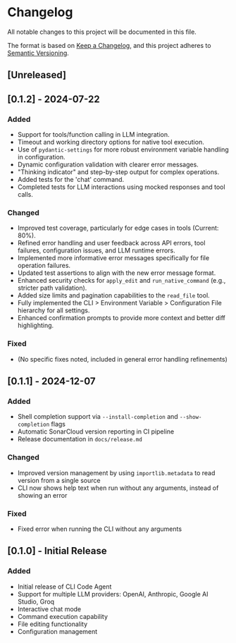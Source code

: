 # Changelog

All notable changes to this project will be documented in this file.

The format is based on [Keep a Changelog](https://keepachangelog.com/en/1.0.0/),
and this project adheres to [Semantic Versioning](https://semver.org/spec/v2.0.0.html).

## [Unreleased]

## [0.1.2] - 2024-07-22

### Added
- Support for tools/function calling in LLM integration.
- Timeout and working directory options for native tool execution.
- Use of `pydantic-settings` for more robust environment variable handling in configuration.
- Dynamic configuration validation with clearer error messages.
- "Thinking indicator" and step-by-step output for complex operations.
- Added tests for the 'chat' command.
- Completed tests for LLM interactions using mocked responses and tool calls.

### Changed
- Improved test coverage, particularly for edge cases in tools (Current: 80%).
- Refined error handling and user feedback across API errors, tool failures, configuration issues, and LLM runtime errors.
- Implemented more informative error messages specifically for file operation failures.
- Updated test assertions to align with the new error message format.
- Enhanced security checks for `apply_edit` and `run_native_command` (e.g., stricter path validation).
- Added size limits and pagination capabilities to the `read_file` tool.
- Fully implemented the CLI > Environment Variable > Configuration File hierarchy for all settings.
- Enhanced confirmation prompts to provide more context and better diff highlighting.

### Fixed
- (No specific fixes noted, included in general error handling refinements)

## [0.1.1] - 2024-12-07

### Added
- Shell completion support via `--install-completion` and `--show-completion` flags
- Automatic SonarCloud version reporting in CI pipeline
- Release documentation in `docs/release.md`

### Changed
- Improved version management by using `importlib.metadata` to read version from a single source
- CLI now shows help text when run without any arguments, instead of showing an error

### Fixed
- Fixed error when running the CLI without any arguments

## [0.1.0] - Initial Release

### Added
- Initial release of CLI Code Agent
- Support for multiple LLM providers: OpenAI, Anthropic, Google AI Studio, Groq
- Interactive chat mode
- Command execution capability
- File editing functionality
- Configuration management
